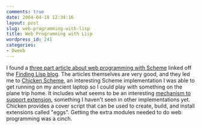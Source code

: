```yaml
---
comments: true
date: 2004-04-18 12:34:16
layout: post
slug: web-programming-with-lisp
title: Web Programming with Lisp
wordpress_id: 241
categories:
- Dweeb
---
```


I found a [three part article about web programming with Scheme](http://www.double.co.nz/scheme/modal-web-server.html) linked off the [Finding Lisp blog](http://www.findinglisp.com/blog/). The articles themselves are very good, and they led me to [Chicken Scheme](http://www.call-with-current-continuation.org/index.html), an interesting Scheme implementation I was able to get running on my ancient laptop so I could play with something on the plane trip home. It includes what seems to be an interesting [mechanism to support extension](http://www.call-with-current-continuation.org/manual/manual-Z-H-51.html#%_chap_7), something I haven't seen in other implementations yet. Chicken provides a cover script that can be used to create, build, and install extensions called "eggs". Getting the extra modules needed to do web programming was a cinch.
